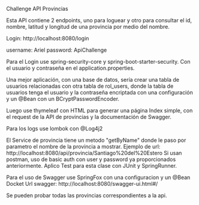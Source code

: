 Challenge API Provincias

Esta API contiene 2 endpoints, uno para loguear y otro para consultar el id, nombre, latitud y longitud de una provincia por medio del nombre.

Login: http://localhost:8080/login

username: Ariel
password: ApiChallenge

Para el Login use spring-security-core y spring-boot-starter-security. Con el usuario y contraseña en el application.properties.

Una mejor aplicación, con una base de datos, sería crear una tabla de usuarios relacionadas con otra tabla de rol_users, donde la tabla de usuarios tenga el usuario y la contraseña encriptada con una configuración y un @Bean con un BCryptPasswordEncoder.

Luego use thymeleaf con HTML para generar una página Index simple, con el request de la API de provincias y la documentación de Swagger.

Para los logs use lombok con @Log4j2

El Service de provincia tiene un metodo "getByName" donde le paso por parametro el nombre de la provincia a mostrar.
Ejemplo de url: http://localhost:8080/api/provincia/Santiago%20del%20Estero
Si usan postman, uso de basic auth con user y password ya proporcionados anteriormente.
Aplico Test para esta clase con JUnit y SpringRunner.

Para el uso de Swagger use SpringFox con una configuracion y un @Bean Docket
Url swagger: http://localhost:8080/swagger-ui.html#/

Se pueden probar todas las provincias correspondientes a la api.
